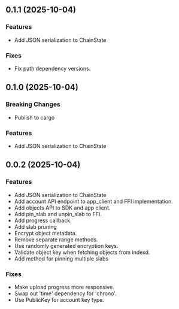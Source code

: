 ## 0.1.1 (2025-10-04)

### Features

- Add JSON serialization to ChainState

### Fixes

- Fix path dependency versions.

## 0.1.0 (2025-10-04)

### Breaking Changes

- Publish to cargo

### Features

- Add JSON serialization to ChainState

## 0.0.2 (2025-10-04)

### Features

- Add JSON serialization to ChainState
- Add account API endpoint to app_client and FFI implementation.
- Add objects API to SDK and app client.
- Add pin_slab and unpin_slab to FFI.
- Add progress callback.
- Add slab pruning
- Encrypt object metadata.
- Remove separate range methods.
- Use randomly generated encryption keys.
- Validate object key when fetching objects from indexd.
- Add method for pinning multiple slabs

### Fixes

- Make upload progress more responsive.
- Swap out 'time' dependency for 'chrono'.
- Use PublicKey for account key type.
